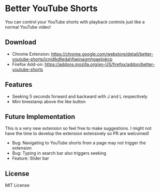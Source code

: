 # Better YouTube Shorts

You can control your YouTube shorts with playback controls just like a normal YouTube video!

## Download

* Chrome Extension: https://chrome.google.com/webstore/detail/better-youtube-shorts/icnidlkdlledahfgejnagmhgaeijokcp
* Firefox Add-on: https://addons.mozilla.org/en-US/firefox/addon/better-youtube-shorts

## Features
* Seeking 5 seconds forward and backward with J and L respectively
* Mini timestamp above the like button

## Future Implementation
This is a very new extension so feel free to make suggestions. I might not have the time to develop the extension extensively so PR are welcomed!
* Bug: Navigating to YouTube shorts from a page may not trigger the extension
* Bug: Typing in search bar also triggers seeking
* Feature: Slider bar

## License

MIT License
